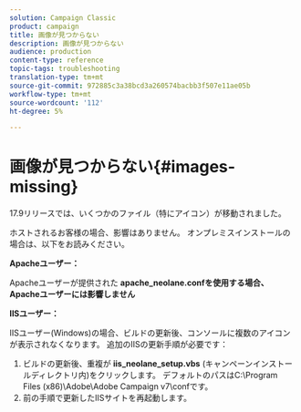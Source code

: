 ```yaml
---
solution: Campaign Classic
product: campaign
title: 画像が見つからない
description: 画像が見つからない
audience: production
content-type: reference
topic-tags: troubleshooting
translation-type: tm+mt
source-git-commit: 972885c3a38bcd3a260574bacbb3f507e11ae05b
workflow-type: tm+mt
source-wordcount: '112'
ht-degree: 5%

---
```



# 画像が見つからない{#images-missing}

17.9リリースでは、いくつかのファイル（特にアイコン）が移動されました。

ホストされるお客様の場合、影響はありません。 オンプレミスインストールの場合は、以下をお読みください。

**Apacheユーザー：**

Apacheユーザーが提供された **apache_neolane.confを使用する場合、Apacheユーザーには影響しません**

**IISユーザー：**

IISユーザー(Windows)の場合、ビルドの更新後、コンソールに複数のアイコンが表示されなくなります。 追加のIISの更新手順が必要です：

1. ビルドの更新後、重複が **iis_neolane_setup.vbs** (キャンペーンインストールディレクトリ内)をクリックします。 デフォルトのパスはC:\Program Files (x86)\Adobe\Adobe Campaign v7\confです。
1. 前の手順で更新したIISサイトを再起動します。


